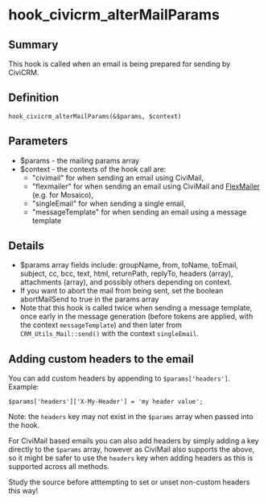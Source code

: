# hook_civicrm_alterMailParams

## Summary

This hook is called when an email is being prepared for sending by CiviCRM.

## Definition

    hook_civicrm_alterMailParams(&$params, $context)

## Parameters

-   $params - the mailing params array
-   $context - the contexts of the hook call are:
    -   "civimail" for when sending an email using CiviMail,
    -   "flexmailer" for when sending an email using CiviMail and
        [FlexMailer](https://civicrm.org/extensions/flexmailer)
        (e.g. for Mosaico),
    -   "singleEmail" for when sending a single email,
    -   "messageTemplate" for when sending an email using a message
        template

## Details

-   $params array fields include: groupName, from, toName, toEmail,
    subject, cc, bcc, text, html, returnPath, replyTo, headers (array),
    attachments (array), and possibly others depending on context.
-   If you want to abort the mail from being sent, set the boolean
    abortMailSend to true in the params array
-   Note that this hook is called twice when sending a message template, once
    early in the message generation (before tokens are applied, with the context
    `messageTemplate`) and then later from `CRM_Utils_Mail::send()` with the
    context `singleEmail`.


## Adding custom headers to the email

You can add custom headers by appending to `$params['headers']`. Example:

    $params['headers']['X-My-Header'] = 'my header value';

Note: the `headers` key may not exist in the `$params` array when passed into
the hook.

For CiviMail based emails you can also add headers by simply adding a key
directly to the `$params` array, however as CiviMail also supports the above, so
it might be safer to use the `headers` key when adding headers as this is
supported across all methods.

Study the source before atttempting to set or unset non-custom headers this way!
